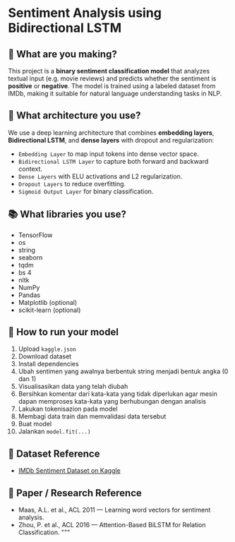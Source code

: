 # Sentiment Analysis using Bidirectional LSTM

## 📌 What are you making?

This project is a **binary sentiment classification model** that analyzes textual input (e.g. movie reviews) and predicts whether the sentiment is **positive** or **negative**.
The model is trained using a labeled dataset from IMDb, making it suitable for natural language understanding tasks in NLP.

## 🧠 What architecture you use?

We use a deep learning architecture that combines **embedding layers**, **Bidirectional LSTM**, and **dense layers** with dropout and regularization:

- `Embedding Layer` to map input tokens into dense vector space.
- `Bidirectional LSTM Layer` to capture both forward and backward context.
- `Dense Layers` with ELU activations and L2 regularization.
- `Dropout Layers` to reduce overfitting.
- `Sigmoid Output Layer` for binary classification.

## 📚 What libraries you use?

- TensorFlow
- os
- string
- seaborn
- tqdm
- bs 4
- nltk
- NumPy
- Pandas
- Matplotlib (optional)
- scikit-learn (optional)

## 🚀 How to run your model

1. Upload `kaggle.json`
2. Download dataset
3. Install dependencies
4. Ubah sentimen yang awalnya berbentuk string menjadi bentuk angka (0 dan 1)
5. Visualisasikan data yang telah diubah
6. Bersihkan komentar dari kata-kata yang tidak diperlukan agar mesin dapan memproses kata-kata yang berhubungan dengan analisis
7. Lakukan tokenisazion pada model
8. Membagi data train dan memvalidasi data tersebut
9. Buat model
10. Jalankan `model.fit(...)`

## 📂 Dataset Reference

- [IMDb Sentiment Dataset on Kaggle](https://www.kaggle.com/datasets/guglielmocerri/imdb-sentiment-analysis)

## 📄 Paper / Research Reference

- Maas, A.L. et al., ACL 2011 — Learning word vectors for sentiment analysis.
- Zhou, P. et al., ACL 2016 — Attention-Based BiLSTM for Relation Classification.
"""
